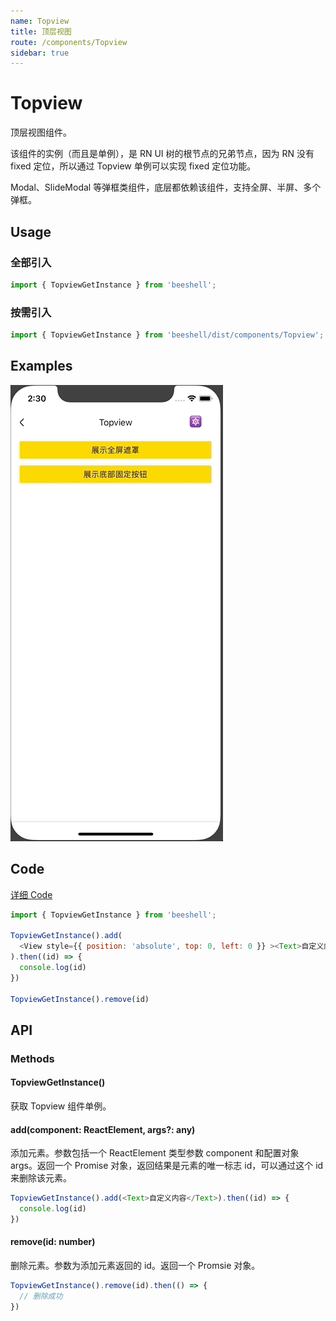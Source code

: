 ```yaml
---
name: Topview
title: 顶层视图
route: /components/Topview
sidebar: true
---
```


# Topview

顶层视图组件。

该组件的实例（而且是单例），是 RN UI 树的根节点的兄弟节点，因为 RN 没有 fixed 定位，所以通过 Topview 单例可以实现 fixed 定位功能。

Modal、SlideModal 等弹框类组件，底层都依赖该组件，支持全屏、半屏、多个弹框。

## Usage
### 全部引入

```js
import { TopviewGetInstance } from 'beeshell';
```

### 按需引入
```js
import { TopviewGetInstance } from 'beeshell/dist/components/Topview';
```

## Examples

![image](../images/Topview/1.gif)

## Code
[详细 Code](https://github.com/Meituan-Dianping/beeshell/tree/master/examples/Topview/index.tsx)

```js
import { TopviewGetInstance } from 'beeshell';

TopviewGetInstance().add(
  <View style={{ position: 'absolute', top: 0, left: 0 }} ><Text>自定义内容</Text></View>
).then((id) => {
  console.log(id)
})

TopviewGetInstance().remove(id)

```

## API
### Methods

#### TopviewGetInstance()

获取 Topview 组件单例。

#### add(component: ReactElement, args?: any)

添加元素。参数包括一个 ReactElement 类型参数 component 和配置对象 args。返回一个 Promise 对象，返回结果是元素的唯一标志 id，可以通过这个 id 来删除该元素。

```js
TopviewGetInstance().add(<Text>自定义内容</Text>).then((id) => {
  console.log(id)
})
```

#### remove(id: number)

删除元素。参数为添加元素返回的 id。返回一个 Promsie 对象。

```js
TopviewGetInstance().remove(id).then(() => {
  // 删除成功
})
```